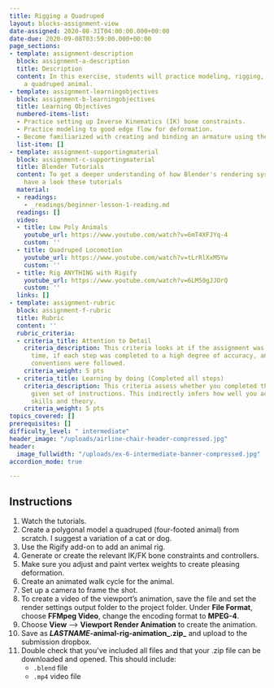 ```yaml
---
title: Rigging a Quadruped
layout: blocks-assignment-view
date-assigned: 2020-08-31T04:00:00.000+00:00
date-due: 2020-09-08T03:59:00.000+00:00
page_sections:
- template: assignment-description
  block: assignment-a-description
  title: Description
  content: In this exercise, students will practice modeling, rigging, and animating
    a quadruped animal.
- template: assignment-learningobjectives
  block: assignment-b-learningobjectives
  title: Learning Objectives
  numbered-items-list:
  - Practice setting up Inverse Kinematics (IK) bone constraints.
  - Practice modeling to good edge flow for deformation.
  - Become familiarized with creating and binding an armature using the Rigify add-on.
  list-item: []
- template: assignment-supportingmaterial
  block: assignment-c-supportingmaterial
  title: Blender Tutorials
  content: To get a deeper understanding of how Blender's rendering system works,
    have a look these tutorials
  material:
  - readings:
    - _readings/beginner-lesson-1-reading.md
  readings: []
  video:
  - title: Low Poly Animals
    youtube_url: https://www.youtube.com/watch?v=6mT4XFJYq-4
    custom: ''
  - title: Quadruped Locomotion
    youtube_url: https://www.youtube.com/watch?v=tLrRlXxM5Yw
    custom: ''
  - title: Rig ANYTHING with Rigify
    youtube_url: https://www.youtube.com/watch?v=6LM50gJJOrQ
    custom: ''
  links: []
- template: assignment-rubric
  block: assignment-f-rubric
  title: Rubric
  content: ''
  rubric_criteria:
  - criteria_title: Attention to Detail
    criteria_description: This criteria looks at if the assignment was submitted on
      time, if each step was completed to a high degree of accuracy, and if file naming
      conventions were followed.
    criteria_weight: 5 pts
  - criteria_title: Learning by doing (Completed all steps)
    criteria_description: This criteria assess whether you completed the assignment's
      given set of instructions. This indirectly infers how well you acquired foundational
      skills and theory.
    criteria_weight: 5 pts
topics_covered: []
prerequisites: []
difficulty_level: " intermediate"
header_image: "/uploads/airline-chair-header-compressed.jpg"
header:
  image_fullwidth: "/uploads/ex-6-intermediate-banner-compressed.jpg"
accordion_mode: true

---
```

## Instructions

 1. Watch the tutorials.
 2. Create a polygonal model a quadruped (four-footed animal) from scratch. I suggest a variation of a cat or dog.
 3. Use the Rigify add-on to add an animal rig.
 4. Generate or create the relevant IK/FK bone constraints and controllers.
 5. Make sure you adjust and paint vertex weights to create pleasing deformation.
 6. Create an animated walk cycle for the animal.
 7. Set up a camera to frame the shot.
 8. To create a video of the viewport’s animation, save the file and set the render settings output folder to the project folder. Under **File Format**, choose **FFMpeg Video**, change the encoding format to **MPEG-4**.
 9. Choose **View** ⟶ **Viewport Render Animation** to create the animation.
10. Save as **_LASTNAME_-animal-rig-animation_.zip_** and upload to the submission dropbox.
11. Double check that you've included all files and that your .zip file can be downloaded and opened. This should include:
    * `.blend` file
    * `.mp4` video file